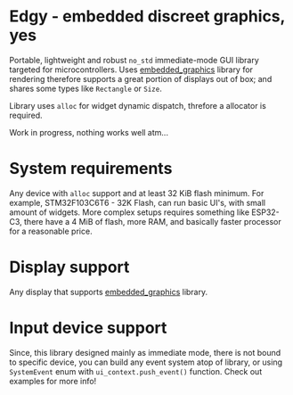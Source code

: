 # Edgy - embedded discreet graphics, yes

Portable, lightweight and robust `no_std` immediate-mode GUI library targeted for microcontrollers. Uses [embedded_graphics](https://github.com/embedded-graphics/embedded-graphics) library for rendering therefore supports a great portion of displays out of box; and shares some types like `Rectangle` or `Size`.

Library uses ``alloc`` for widget dynamic dispatch, threfore a allocator is required.


Work in progress, nothing works well atm...

# System requirements

Any device with ``alloc`` support and at least 32 KiB flash minimum. For example, STM32F103C6T6 - 32K Flash, can run basic UI's, with small amount of widgets. More complex setups requires something like ESP32-C3, there have a 4 MiB of flash, more RAM, and basically faster processor for a reasonable price.

# Display support

Any display that supports [embedded_graphics](https://github.com/embedded-graphics/embedded-graphics) library.

# Input device support

Since, this library designed mainly as immediate mode, there is not bound to specific device, you can build any event system atop of library, or using ``SystemEvent`` enum with `ui_context.push_event()` function. Check out examples for more info!